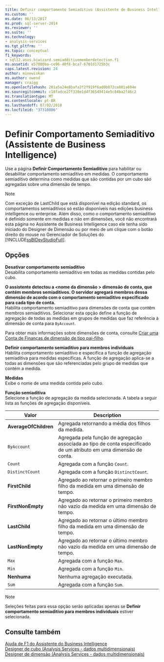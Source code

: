 ```yaml
---
title: Definir comportamento Semiaditivo (Assistente de Business Intelligence) | Microsoft Docs
ms.custom: ''
ms.date: 06/13/2017
ms.prod: sql-server-2014
ms.reviewer: ''
ms.suite: ''
ms.technology:
- analysis-services
ms.tgt_pltfrm: ''
ms.topic: conceptual
f1_keywords:
- sql12.asvs.biwizard.semiadditivememberdetection.f1
ms.assetid: e57080ba-ce96-40f8-bca7-6701d1725b3c
caps.latest.revision: 24
author: minewiskan
ms.author: owend
manager: craigg
ms.openlocfilehash: 201a5a24e8bafa2f2f919f6ad0b072ca801a694e
ms.sourcegitcommit: c18fadce27f330e1d4f36549414e5c84ba2f46c2
ms.translationtype: MT
ms.contentlocale: pt-BR
ms.lasthandoff: 07/02/2018
ms.locfileid: "37310806"
---
```

# <a name="define-semiadditive-behavior-business-intelligence-wizard"></a>Definir Comportamento Semiaditivo (Assistente de Business Intelligence)
  Use a página **Definir Comportamento Semiaditivo** para habilitar ou desabilitar comportamento semiaditivo em medidas. O comportamento semiaditivo determina como medidas que são contidas por um cubo são agregadas sobre uma dimensão de tempo.  
  
> [!NOTE]  
>  Com exceção de LastChild que está disponível na edição standard, os comportamentos semiaditivos só estão disponíveis nas edições business intelligence ou enterprise. Além disso, como o comportamento semiaditivo é definido somente em medidas e não em dimensões, você não encontrará esta página no Assistente de Business Intelligence caso ele tenha sido iniciado do Designer de Dimensão ou por meio de um clique com o botão direito do mouse no Gerenciador de Soluções do [!INCLUDE[ssBIDevStudioFull](../includes/ssbidevstudiofull-md.md)].  
  
## <a name="options"></a>Opções  
 **Desativar comportamento semiaditivo**  
 Desabilita comportamento semiaditivo em todas as medidas contidas pelo cubo.  
  
 **O assistente detectou a \<nome da dimensão > dimensão de conta, que contém membros semiaditivos. O servidor agregará membros dessa dimensão de acordo com o comportamento semiaditivo especificado para cada tipo de conta.**  
 Habilita comportamento semiaditivo para dimensões de conta que contêm membros semiaditivos. Selecionar esta opção define a função de agregação de todas as medidas em grupos de medidas que faz referência à dimensão de conta para `ByAccount`.  
  
 Para obter mais informações sobre dimensões de conta, consulte [Criar uma Conta de Finanças de dimensão de tipo pai-filho](multidimensional-models/database-dimensions-finance-account-of-parent-child-type.md).  
  
 **Definir comportamento semiaditivo para membros individuais**  
 Habilita comportamento semiaditivo e especifica a função de agregação semiaditiva para medidas específicas. A função de agregação aplica-se a todas as dimensões que são referenciadas pelo grupo de medidas que contém a medida.  
  
 **Medidas**  
 Exibe o nome de uma medida contida pelo cubo.  
  
 **Função semiaditiva**  
 Selecione a função de agregação da medida selecionada. A tabela a seguir lista as funções de agregação disponíveis.  
  
|Valor|Description|  
|-----------|-----------------|  
|**AverageOfChildren**|Agregada retornando a média dos filhos da medida.|  
|`ByAccount`|Agregada pela função de agregação associada ao tipo de conta especificado de um atributo em uma dimensão de conta.|  
|`Count`|Agregada com a função `Count`.|  
|`DistinctCount`|Agregada com a função `DistinctCount`.|  
|**FirstChild**|Agregado ao retornar o primeiro membro filho da medida em uma dimensão de tempo.|  
|**FirstNonEmpty**|Agregado ao retornar o primeiro membro não vazio da medida em uma dimensão de tempo.|  
|**LastChild**|Agregado ao retornar o último membro filho da medida em uma dimensão de tempo.|  
|**LastNonEmpty**|Agregado ao retornar o último membro não vazio da medida em uma dimensão de tempo.|  
|`Max`|Agregada com a função `Max`.|  
|`Min`|Agregada com a função `Min`.|  
|**Nenhuma**|Nenhuma agregação executada.|  
|`Sum`|Agregada com a função `Sum`.|  
  
> [!NOTE]  
>  Seleções feitas para essa opção serão aplicadas apenas se **Definir comportamento semiaditivo para membros individuais** estiver selecionada.  
  
## <a name="see-also"></a>Consulte também  
 [Ajuda de F1 do Assistente do Business Intelligence](business-intelligence-wizard-f1-help.md)   
 [Designer de cubo &#40;Analysis Services - dados multidimensionais&#41;](cube-designer-analysis-services-multidimensional-data.md)   
 [Designer de dimensão &#40;Analysis Services - dados multidimensionais&#41;](dimension-designer-analysis-services-multidimensional-data.md)  
  
  
